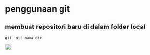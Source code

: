 # penggunaan git
## membuat repositori baru di dalam folder local
```
git init nama-dir
```
<img height="20" src="https://user-images.githubusercontent.com/25181517/192108372-f71d70ac-7ae6-4c0d-8395-51d8870c2ef0.png">
